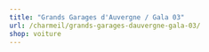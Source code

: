 ```yaml
---
title: "Grands Garages d'Auvergne / Gala 03"
url: /charmeil/grands-garages-dauvergne-gala-03/
shop: voiture
---
```

